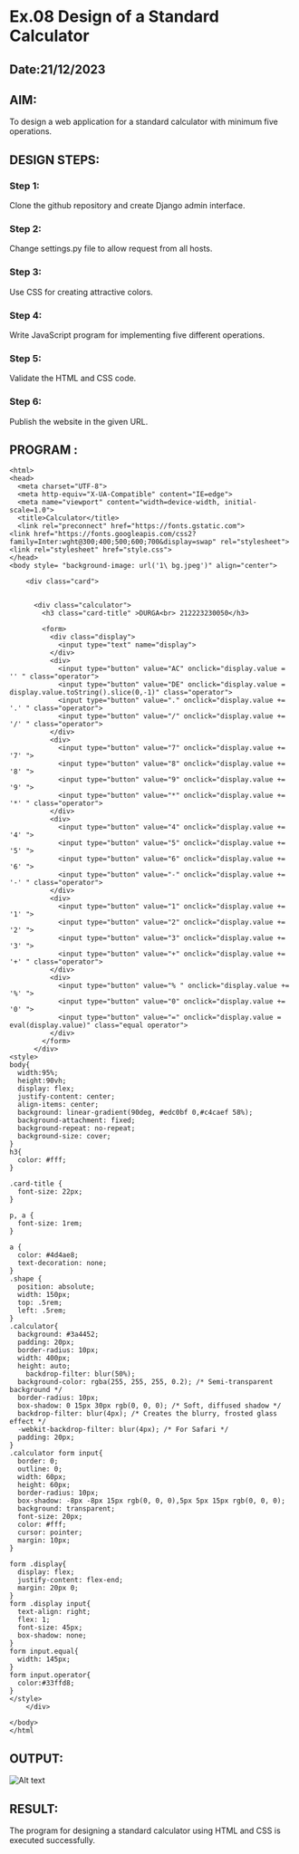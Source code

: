 # Ex.08 Design of a Standard Calculator
## Date:21/12/2023

## AIM:
To design a web application for a standard calculator with minimum five operations.

## DESIGN STEPS:

### Step 1:
Clone the github repository and create Django admin interface.

### Step 2:
Change settings.py file to allow request from all hosts.

### Step 3:
Use CSS for creating attractive colors.

### Step 4:
Write JavaScript program for implementing five different operations.

### Step 5:
Validate the HTML and CSS code.

### Step 6:
Publish the website in the given URL.

## PROGRAM :
```
<html>
<head>
  <meta charset="UTF-8">
  <meta http-equiv="X-UA-Compatible" content="IE=edge">
  <meta name="viewport" content="width=device-width, initial-scale=1.0">
  <title>Calculator</title>
  <link rel="preconnect" href="https://fonts.gstatic.com">
<link href="https://fonts.googleapis.com/css2?family=Inter:wght@300;400;500;600;700&display=swap" rel="stylesheet">
<link rel="stylesheet" href="style.css">
</head>
<body style= "background-image: url('1\ bg.jpeg')" align="center">
    
    <div class="card">
        

      <div class="calculator">
        <h3 class="card-title" >DURGA<br> 212223230050</h3>
        
        <form>
          <div class="display">
            <input type="text" name="display">
          </div>
          <div>
            <input type="button" value="AC" onclick="display.value = '' " class="operator">
            <input type="button" value="DE" onclick="display.value =  display.value.toString().slice(0,-1)" class="operator">
            <input type="button" value="." onclick="display.value += '.' " class="operator">
            <input type="button" value="/" onclick="display.value += '/' " class="operator">
          </div>
          <div>
            <input type="button" value="7" onclick="display.value += '7' ">
            <input type="button" value="8" onclick="display.value += '8' ">
            <input type="button" value="9" onclick="display.value += '9' ">
            <input type="button" value="*" onclick="display.value += '*' " class="operator">
          </div>
          <div>
            <input type="button" value="4" onclick="display.value += '4' ">
            <input type="button" value="5" onclick="display.value += '5' ">
            <input type="button" value="6" onclick="display.value += '6' ">
            <input type="button" value="-" onclick="display.value += '-' " class="operator">
          </div>
          <div>
            <input type="button" value="1" onclick="display.value += '1' ">
            <input type="button" value="2" onclick="display.value += '2' ">
            <input type="button" value="3" onclick="display.value += '3' ">
            <input type="button" value="+" onclick="display.value += '+' " class="operator">
          </div>
          <div>
            <input type="button" value="% " onclick="display.value += '%' ">
            <input type="button" value="0" onclick="display.value += '0' ">
            <input type="button" value="=" onclick="display.value = eval(display.value)" class="equal operator">
          </div>
        </form>
      </div>
<style>
body{
  width:95%;
  height:90vh;
  display: flex;
  justify-content: center;
  align-items: center;
  background: linear-gradient(90deg, #edc0bf 0,#c4caef 58%);
  background-attachment: fixed;
  background-repeat: no-repeat;
  background-size: cover;
}
h3{
  color: #fff;
}

.card-title {
  font-size: 22px;
}

p, a {
  font-size: 1rem;
}

a {
  color: #4d4ae8;
  text-decoration: none;
}
.shape {
  position: absolute;
  width: 150px;
  top: .5rem;
  left: .5rem;
}
.calculator{
  background: #3a4452;
  padding: 20px;
  border-radius: 10px;
  width: 400px;
  height: auto;
	backdrop-filter: blur(50%);
  background-color: rgba(255, 255, 255, 0.2); /* Semi-transparent background */
  border-radius: 10px;
  box-shadow: 0 15px 30px rgb(0, 0, 0); /* Soft, diffused shadow */
  backdrop-filter: blur(4px); /* Creates the blurry, frosted glass effect */
  -webkit-backdrop-filter: blur(4px); /* For Safari */
  padding: 20px;
}
.calculator form input{
  border: 0;
  outline: 0;
  width: 60px;
  height: 60px;
  border-radius: 10px;
  box-shadow: -8px -8px 15px rgb(0, 0, 0),5px 5px 15px rgb(0, 0, 0);
  background: transparent;
  font-size: 20px;
  color: #fff;
  cursor: pointer;
  margin: 10px;
}

form .display{
  display: flex;
  justify-content: flex-end;
  margin: 20px 0;
}
form .display input{
  text-align: right;
  flex: 1;
  font-size: 45px;
  box-shadow: none;
}
form input.equal{
  width: 145px;
}
form input.operator{
  color:#33ffd8;
}
</style>
    </div>
   
</body>
</html
```
## OUTPUT:
![Alt text](<durga/calcapp/static/Screenshot 2023-12-21 184736.png>)


## RESULT:
The program for designing a standard calculator using HTML and CSS is executed successfully.
